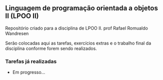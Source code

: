 ## Linguagem de programação orientada a objetos II (LPOO II)

Repositório criado para a disciplina de LPOO II. prof Rafael Romualdo Wandresen

Serão colocadas aqui as tarefas, exercícios extras e o trabalho final da disciplina conforme forem sendo realizados.

### Tarefas já realizadas

- Em progresso...
